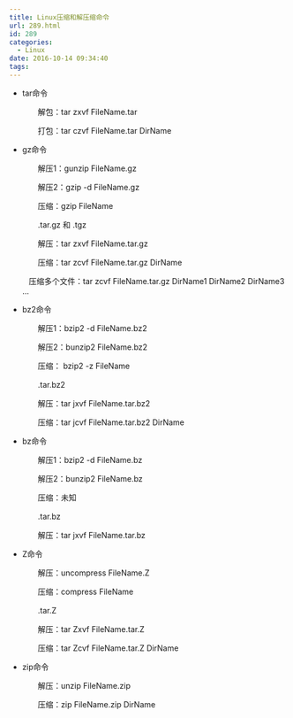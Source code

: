 ```yaml
---
title: Linux压缩和解压缩命令
url: 289.html
id: 289
categories:
  - Linux
date: 2016-10-14 09:34:40
tags:
---
```


*   tar命令
    
    　　解包：tar zxvf FileName.tar
    
    　　打包：tar czvf FileName.tar DirName
    
*   gz命令
    
    　　解压1：gunzip FileName.gz
    
    　　解压2：gzip -d FileName.gz
    
    　　压缩：gzip FileName
    
    　　.tar.gz 和 .tgz
    
    　　解压：tar zxvf FileName.tar.gz
    
    　　压缩：tar zcvf FileName.tar.gz DirName
    
       压缩多个文件：tar zcvf FileName.tar.gz DirName1 DirName2 DirName3 ...
    
*   bz2命令
    
    　　解压1：bzip2 -d FileName.bz2
    
    　　解压2：bunzip2 FileName.bz2
    
    　　压缩： bzip2 -z FileName
    
    　　.tar.bz2
    
    　　解压：tar jxvf FileName.tar.bz2
    
    　　压缩：tar jcvf FileName.tar.bz2 DirName
    
*   bz命令
    
    　　解压1：bzip2 -d FileName.bz
    
    　　解压2：bunzip2 FileName.bz
    
    　　压缩：未知
    
    　　.tar.bz
    
    　　解压：tar jxvf FileName.tar.bz
    
*   Z命令
    
    　　解压：uncompress FileName.Z
    
    　　压缩：compress FileName
    
    　　.tar.Z
    
    　　解压：tar Zxvf FileName.tar.Z
    
    　　压缩：tar Zcvf FileName.tar.Z DirName
    
*   zip命令
    
    　　解压：unzip FileName.zip
    
    　　压缩：zip FileName.zip DirName